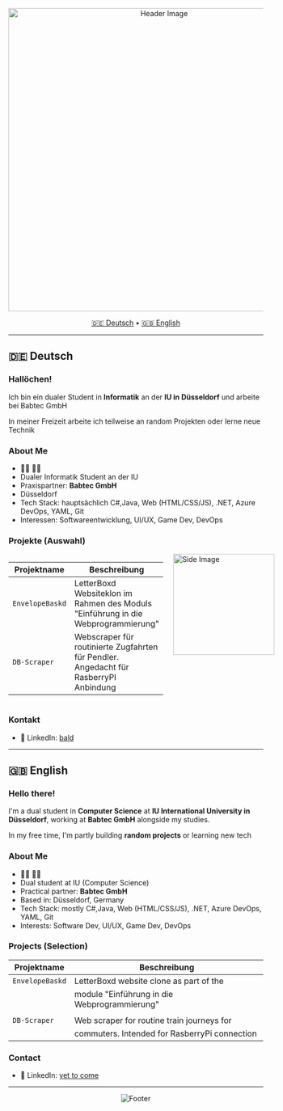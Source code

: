 <!-- Header -->
<p align="center">
  <img src= "https://media4.giphy.com/media/v1.Y2lkPTc5MGI3NjExeGxmNjcxYzNyNWh3ODdzdGVndm94dDl1NWFhYWpjd2x0YW93a2QwMCZlcD12MV9pbnRlcm5hbF9naWZfYnlfaWQmY3Q9Zw/kjETcOXKdbYLS/giphy.gif" width="600" alt="Header Image" />
</p>

<p align="center">
  <a href="#de">🇩🇪 Deutsch</a> • <a href="#en">🇬🇧 English</a>
</p>

---

## 🇩🇪 Deutsch <a id="de"></a>

###  Hallöchen!

Ich bin ein dualer Student in **Informatik** an der **IU in Düsseldorf** und arbeite bei Babtec GmbH

In meiner Freizeit arbeite ich teilweise an random Projekten oder lerne neue Technik

### About Me

- 🏳️‍🌈 🚩🏴
-  Dualer Informatik Student an der IU
-  Praxispartner: **Babtec GmbH**
-  Düsseldorf
-  Tech Stack: hauptsächlich C#,Java, Web (HTML/CSS/JS), .NET, Azure DevOps, YAML, Git
-  Interessen: Softwareentwicklung, UI/UX, Game Dev, DevOps


### Projekte (Auswahl)

<div style="display: flex; justify-content: space-between; align-items: flex-start; gap: 20px;">
  <div>

  <!-- Your Projects Table -->
  
  <table>
    <thead>
      <tr>
        <th>Projektname</th>
        <th>Beschreibung</th>
      </tr>
    </thead>
    <tbody>
      <tr>
        <td><code>EnvelopeBaskd</code></td>
        <td>LetterBoxd Websiteklon im Rahmen des Moduls "Einführung in die Webprogrammierung"</td>
      </tr>
      <tr>
        <td><code>DB-Scraper</code></td>
        <td>Webscraper für routinierte Zugfahrten für Pendler. Angedacht für RasberryPI Anbindung</td>
      </tr>
    </tbody>
  </table>

  </div>

  <!-- Side GIF -->
  <img src="https://media3.giphy.com/media/Tj9MTUMTYNCGurm7Hq/giphy.gif" width="200" alt="Side Image" />
</div>

### Kontakt

- 📯 LinkedIn: [bald](https://linkedin.com/in/placeholder)

--- 

## 🇬🇧 English <a id="en"></a>

###  Hello there!

I'm a dual student in **Computer Science** at **IU International University in Düsseldorf**, working at **Babtec GmbH** alongside my studies.

In my free time, I'm partly building **random projects** or learning new tech

### About Me

- 🏳️‍🌈 🚩🏴
-  Dual student at IU (Computer Science)
-  Practical partner: **Babtec GmbH**
-  Based in: Düsseldorf, Germany
-  Tech Stack: mostly C#,Java, Web (HTML/CSS/JS), .NET, Azure DevOps, YAML, Git
-  Interests: Software Dev, UI/UX, Game Dev, DevOps

### Projects (Selection)

| Projektname        | Beschreibung                                  |
|--------------------|-----------------------------------------------|
| `EnvelopeBaskd`    | LetterBoxd website clone as part of the       |
|                    |  module "Einführung in die Webprogrammierung" |
|                    |                                               |
| `DB-Scraper`       | Web scraper for routine train journeys for    |
|                    | commuters. Intended for RasberryPi connection |


### Contact

- 📯 LinkedIn: [yet to come](https://linkedin.com/in/placeholder)

---

<p align="center">
  <img src="https://media4.giphy.com/media/v1.Y2lkPTc5MGI3NjExa3pnbG51dXZkcjNwMjNncTR6MGVuaGE3NmNrZjA4YWduMHo4eDBmNiZlcD12MV9pbnRlcm5hbF9naWZfYnlfaWQmY3Q9Zw/GcntJ8502JIXIqp7u9/giphy.gif" alt="Footer" />
</p>

